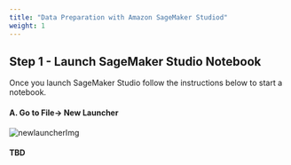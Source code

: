 ```yaml
---
title: "Data Preparation with Amazon SageMaker Studiod"
weight: 1
---
```


## Step 1 - Launch SageMaker Studio Notebook
Once you launch SageMaker Studio follow the instructions below to start a notebook.

#### A. Go to File-> New Launcher
![newlauncherImg](https://aiml-data.s3.amazonaws.com/workshop/new-launcher.png)

#### TBD
